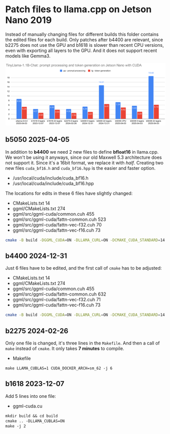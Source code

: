# Patch files to llama.cpp on Jetson Nano 2019

Instead of manually changing files for different builds this folder contains the edited files for each build. Only patches after b4400 are relevant, since b2275 does not use the GPU and b1618 is slower than recent CPU versions, even with exporting all layers to the GPU. And it does not support recent models like Gemma3.

![speed comparison](https://raw.githubusercontent.com/kreier/llama.cpp-jetson/main/docs/TinyLlama.png)

## b5050 2025-04-05

In addition to **b4400** we need 2 new files to define **bfloat16** in llama.cpp. We won't be using it anyways, since our old Maxwell 5.3 architecture does not support it. Since it's a 16bit format, we replace it with *half*. Creating two new files `cuda_bf16.h` and `cuda_bf16.hpp` is the easier and faster option.

- /usr/local/cuda/include/cuda_bf16.h
- /usr/local/cuda/include/cuda_bf16.hpp

The locations for edits in these 6 files have slightly changed:

- CMakeLists.txt 14
- ggml/CMakeLists.txt 274
- ggml/src/ggml-cuda/common.cuh 455
- ggml/src/ggml-cuda/fattn-common.cuh 523
- ggml/src/ggml-cuda/fattn-vec-f32.cuh 70
- ggml/src/ggml-cuda/fattn-vec-f16.cuh 73

``` sh
cmake -B build -DGGML_CUDA=ON -DLLAMA_CURL=ON -DCMAKE_CUDA_STANDARD=14 -DCMAKE_CUDA_STANDARD_REQUIRED=true -DGGML_CPU_ARM_ARCH=armv8-a -DGGML_NATIVE=off
```

## b4400 2024-12-31

Just 6 files have to be edited, and the first call of `cmake` has to be adjusted:

- CMakeLists.txt 14
- ggml/CMakeLists.txt 274
- ggml/src/ggml-cuda/common.cuh 455
- ggml/src/ggml-cuda/fattn-common.cuh 632
- ggml/src/ggml-cuda/fattn-vec-f32.cuh 71
- ggml/src/ggml-cuda/fattn-vec-f16.cuh 73

``` sh
cmake -B build -DGGML_CUDA=ON -DLLAMA_CURL=ON -DCMAKE_CUDA_STANDARD=14 -DCMAKE_CUDA_STANDARD_REQUIRED=true -DGGML_CPU_ARM_ARCH=armv8-a -DGGML_NATIVE=off
```

## b2275 2024-02-26

Only one file is changed, it's three lines in the `Makefile`. And then a call of `make` instead of `cmake`. It only takes **7 minutes** to compile.

- Makefile

```
make LLAMA_CUBLAS=1 CUDA_DOCKER_ARCH=sm_62 -j 6
```

## b1618 2023-12-07

Add 5 lines into one file:

- ggml-cuda.cu

```
mkdir build && cd build
cmake .. -DLLAMA_CUBLAS=ON
make -j 2
```
